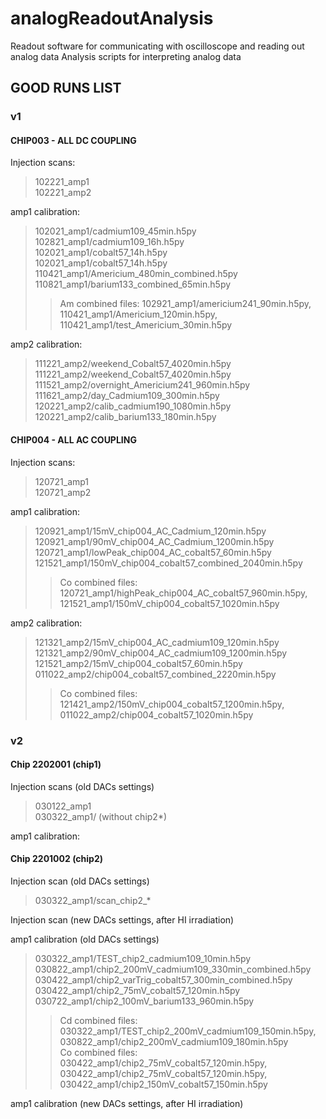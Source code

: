 # analogReadoutAnalysis

Readout software for communicating with oscilloscope and reading out analog data
Analysis scripts for interpreting analog data


## GOOD RUNS LIST

### v1

#### CHIP003 - ALL DC COUPLING

Injection scans:
> 102221_amp1  
> 102221_amp2  

amp1 calibration:
> 102021_amp1/cadmium109_45min.h5py  
> 102821_amp1/cadmium109_16h.h5py  
> 102021_amp1/cobalt57_14h.h5py  
> 102021_amp1/cobalt57_14h.h5py  
> 110421_amp1/Americium_480min_combined.h5py  
> 110821_amp1/barium133_combined_65min.h5py  
>> Am combined files: 102921_amp1/americium241_90min.h5py, 110421_amp1/Americium_120min.h5py, 110421_amp1/test_Americium_30min.h5py  


amp2 calibration:  
> 111221_amp2/weekend_Cobalt57_4020min.h5py  
> 111221_amp2/weekend_Cobalt57_4020min.h5py  
> 111521_amp2/overnight_Americium241_960min.h5py  
> 111621_amp2/day_Cadmium109_300min.h5py  
> 120221_amp2/calib_cadmium190_1080min.h5py  
> 120221_amp2/calib_barium133_180min.h5py  


#### CHIP004 - ALL AC COUPLING

Injection scans:  
> 120721_amp1  
> 120721_amp2  

amp1 calibration:  
> 120921_amp1/15mV_chip004_AC_Cadmium_120min.h5py  
> 120921_amp1/90mV_chip004_AC_Cadmium_1200min.h5py  
> 120721_amp1/lowPeak_chip004_AC_cobalt57_60min.h5py  
> 121521_amp1/150mV_chip004_cobalt57_combined_2040min.h5py  
>> Co combined files: 120721_amp1/highPeak_chip004_AC_cobalt57_960min.h5py, 121521_amp1/150mV_chip004_cobalt57_1020min.h5py  

amp2 calibration:  
> 121321_amp2/15mV_chip004_AC_cadmium109_120min.h5py  
> 121321_amp2/90mV_chip004_AC_cadmium109_1200min.h5py  
> 121521_amp2/15mV_chip004_cobalt57_60min.h5py  
> 011022_amp2/chip004_cobalt57_combined_2220min.h5py  
>> Co combined files: 121421_amp2/150mV_chip004_cobalt57_1200min.h5py, 011022_amp2/chip004_cobalt57_1020min.h5py  


### v2

#### Chip 2202001 (chip1)

Injection scans (old DACs settings)  
> 030122_amp1  
> 030322_amp1/ (without chip2*)  

amp1 calibration:

#### Chip 2201002 (chip2)

Injection scan (old DACs settings)  
> 030322_amp1/scan_chip2_*  

Injection scan (new DACs settings, after HI irradiation)  

amp1 calibration (old DACs settings)  
> 030322_amp1/TEST_chip2_cadmium109_10min.h5py  
> 030822_amp1/chip2_200mV_cadmium109_330min_combined.h5py  
> 030422_amp1/chip2_varTrig_cobalt57_300min_combined.h5py  
> 030422_amp1/chip2_75mV_cobalt57_120min.h5py  
> 030722_amp1/chip2_100mV_barium133_960min.h5py  
>> Cd combined files: 030322_amp1/TEST_chip2_200mV_cadmium109_150min.h5py, 030822_amp1/chip2_200mV_cadmium109_180min.h5py   
>> Co combined files: 030422_amp1/chip2_75mV_cobalt57_120min.h5py, 030422_amp1/chip2_75mV_cobalt57_120min.h5py, 030422_amp1/chip2_150mV_cobalt57_150min.h5py   


amp1 calibration (new DACs settings, after HI irradiation)